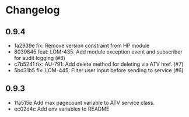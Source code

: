 # Changelog

## 0.9.4

- 1a2939e fix: Remove version constraint from HP module
- 8039845 feat: LOM-435: Add module exception event and subscriber for audit logging (#8)
- c7b5241 fix: AU-791: Add delete method for deleting via ATV href. (#7)
- 5bd31b5 fix: LOM-445: Filter user input before sending to service (#6)

## 0.9.3
- 1fa515e Add max pagecount variable to ATV service class.
- ec02d4c Add env variables to README

